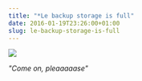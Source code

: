 ```yaml
---
title: "*Le backup storage is full"
date: 2016-01-19T23:26:00+01:00
slug: le-backup-storage-is-full
---
```



![]({attach}backup-full.png)

_"Come on, pleaaaaase"_
